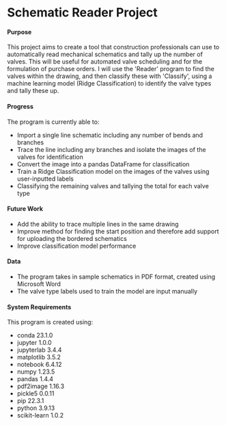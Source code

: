 # Schematic Reader Project

#### Purpose
This project aims to create a tool that construction professionals can use to automatically read mechanical schematics and tally up the number of valves. This will be useful for automated valve scheduling and for the formulation of purchase orders.
I will use the 'Reader' program to find the valves within the drawing, and then classify these with 'Classify', using a machine learning model (Ridge Classification) to identify the valve types and tally these up.

#### Progress
The program is currently able to:
- Import a single line schematic including any number of bends and branches
- Trace the line including any branches and isolate the images of the valves for identification
- Convert the image into a pandas DataFrame for classification
- Train a Ridge Classification model on the images of the valves using user-inputted labels
- Classifying the remaining valves and tallying the total for each valve type

#### Future Work
- Add the ability to trace multiple lines in the same drawing
- Improve method for finding the start position and therefore add support for uploading the bordered schematics
- Improve classification model performance

#### Data
- The program takes in sample schematics in PDF format, created using Microsoft Word
- The valve type labels used to train the model are input manually

#### System Requirements
This program is created using:
- conda 23.1.0
- jupyter 1.0.0
- jupyterlab 3.4.4
- matplotlib 3.5.2
- notebook 6.4.12
- numpy 1.23.5
- pandas 1.4.4
- pdf2image 1.16.3
- pickle5 0.0.11
- pip 22.3.1
- python 3.9.13
- scikit-learn 1.0.2

